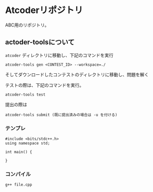 # Atcoderリポジトリ

ABC用のリポジトリ。

## actoder-toolsについて

`atcoder` ディレクトリに移動し、下記のコマンドを実行

```
atcoder-tools gen <CONTEST_ID> --workspace=./ 
```

そしてダウンロードしたコンテストのディレクトリに移動し、問題を解く

テストの際は、下記のコマンドを実行。

```
atcoder-tools test
```

提出の際は

```
atcoder-tools submit (既に提出済みの場合は -u を付ける)
```

### テンプレ

```
#include <bits/stdc++.h>
using namespace std;

int main() {

}
```

### コンパイル
```
g++ file.cpp
```